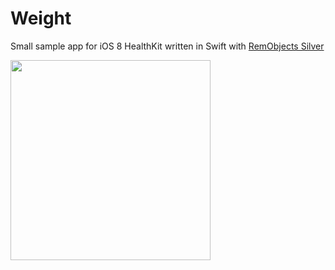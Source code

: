 Weight
======

Small sample app for iOS 8 HealthKit written in Swift with [RemObjects Silver](http://remobject.com/silver)

<img src="http://share.dwarfland.com/XNQI/IMG_0627.PNG" width="320" />
